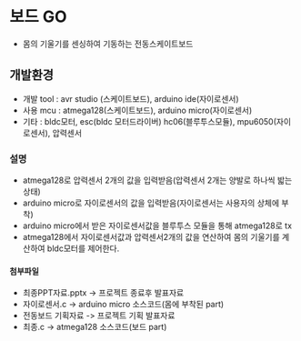 # 보드 GO

  - 몸의 기울기를 센싱하여 기동하는 전동스케이트보드
  
## 개발환경
  - 개발 tool : avr studio (스케이트보드), arduino ide(자이로센서)
  - 사용 mcu : atmega128(스케이트보드), arduino micro(자이로센서)
  - 기타 : bldc모터, esc(bldc 모터드라이버) hc06(블루투스모듈), mpu6050(자이로센서), 압력센서
  
  
### 설명
  - atmega128로 압력센서 2개의 값을 입력받음(압력센서 2개는 양발로 하나씩 밟는상태)
  - arduino micro로 자이로센서의 값을 입력받음(자이로센서는 사용자의 상체에 부착)
  - arduino micro에서 받은 자이로센서값을 블루투스 모듈을 통해 atmega128로 tx
  - atmega128에서 자이로센서값과 압력센서2개의 값을 연산하여 몸의 기울기를 계산하여 bldc모터를 제어한다.
 
#### 첨부파일
  - 최종PPT자료.pptx -> 프로젝트 종료후 발표자료
  - 자이로센서.c -> arduino micro 소스코드(몸에 부착된 part)
  - 전동보드 기획자료 -> 프로젝트 기획 발표자료
  - 최종.c -> atmega128 소스코드(보드 part)
